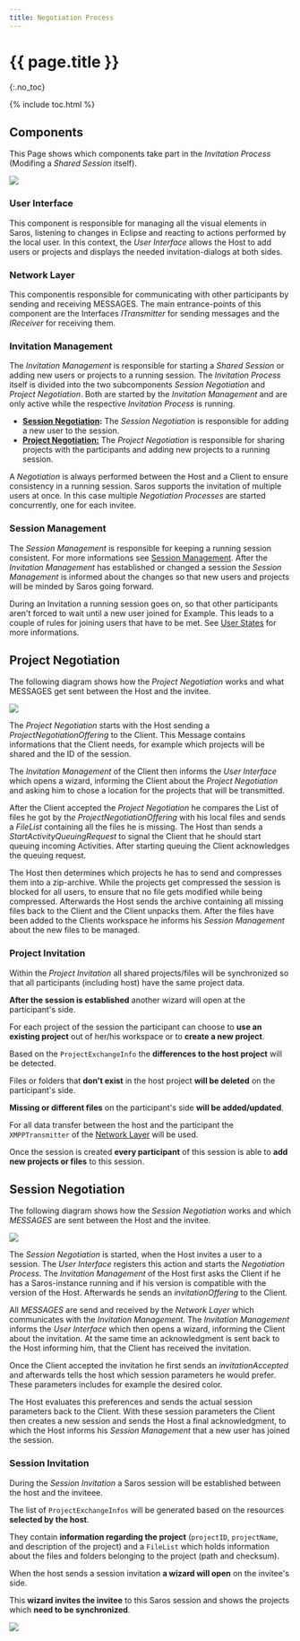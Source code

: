 ```yaml
---
title: Negotiation Process
---
```


# {{ page.title }}
{:.no_toc}

{% include toc.html %}

## Components

This Page shows which components take part in the *Invitation Process*
(Modifing a *Shared Session* itself).

![](../images/technical_doc/architecture_ComponentsInvitation.svg)

### User Interface

This component is responsible for managing all the visual elements in
Saros, listening to changes in Eclipse and reacting to actions performed
by the local user. In this context, the *User Interface* allows the Host
to add users or projects and displays the needed invitation-dialogs at
both sides.

### Network Layer

This componentis responsible for communicating with other participants
by sending and receiving MESSAGES. The main entrance-points of this
component are the Interfaces *ITransmitter* for sending messages and the
*IReceiver* for receiving them.

### Invitation Management

The *Invitation Management* is responsible for starting a *Shared
Session* or adding new users or projects to a running session. The
*Invitation Process* itself is divided into the two subcomponents
*Session Negotiation* and *Project Negotiation*. Both are started by the
*Invitation Management* and are only active while the respective
*Invitation Process* is running.

-   [**Session Negotiation**](../sessionNegotiation.md)**:** The
    *Session Negotiation* is responsible for adding a new user to
    the session.
-   [**Project Negotiation:**](../projectNegotiation.md) The *Project
    Negotiation* is responsible for sharing projects with the
    participants and adding new projects to a running session.

A *Negotiation* is always performed between the Host and a Client to
ensure consistency in a running session. Saros supports the invitation
of multiple users at once. In this case multiple *Negotiation*
*Processes* are started concurrently, one for each invitee.

### Session Management

The *Session Management* is responsible for keeping a running session
consistent. For more informations see [Session
Management](../componentsRunningSession.md). After the *Invitation
Management* has established or changed a session the *Session
Management* is informed about the changes so that new users and projects
will be minded by Saros going forward.

During an Invitation a running session goes on, so that other
participants aren't forced to wait until a new user joined for Example.
This leads to a couple of rules for joining users that have to be met.
See [User States](../userStates.md) for more informations.

## Project Negotiation
The following diagram shows how the *Project Negotiation* works and what
MESSAGES get sent between the Host and the invitee.

![](../images/technical_doc/architecture_ProjectNegotiation_0.svg)

The *Project Negotiation* starts with the Host sending a
*ProjectNegotiationOffering* to the Client. This Message contains
informations that the Client needs, for example which projects will be
shared and the ID of the session.

The *Invitation Management* of the Client then informs the *User
Interface* which opens a wizard, informing the Client about the *Project
Negotiation* and asking him to chose a location for the projects that
will be transmitted.

After the Client accepted the *Project Negotiation* he compares the List
of files he got by th*e ProjectNegotiationOffering* with his local files
and sends a *FileList* containing all the files he is missing. The
Host than sends a *StartActivityQueuingRequest* to signal the Client
that he should start queuing incoming Activities. After starting queuing
the Client acknowledges the queuing request.

The Host then determines which projects he has to send and compresses
them into a zip-archive. While the projects get compressed the session
is blocked for all users, to ensure that no file gets modified while
being compressed. Afterwards the Host sends the archive containing all
missing files back to the Client and the Client unpacks them. After the
files have been added to the Clients workspace he informs his *Session
Management* about the new files to be managed.

### Project Invitation

Within the *Project Invitation* all shared projects/files will be synchronized
so that all participants (including host) have the same project data.

**After the session is established** another wizard will open at the
participant's side.

For each project of the session the participant can choose to **use an
existing project** out of her/his workspace or to **create a new
project**.

Based on the `ProjectExchangeInfo` the **differences to the host
project** will be detected.

Files or folders that **don't exist** in the host project **will be
deleted** on the participant's side.

**Missing or different files** on the participant's side **will be
added/updated**.

For all data transfer between the host and the participant the
`XMPPTransmitter` of the [Network Layer](networklayer.md) will be
used.

Once the session is created **every participant** of this session is
able to **add new projects or files** to this session.

## Session Negotiation

The following diagram shows how the *Session Negotiation* works and
which *MESSAGES* are sent between the Host and the invitee.

![](../images/technical_doc/architecture_SessionNegotiation.svg)

The *Session Negotiation* is started, when the Host invites a user to a
session. The *User Interface* registers this action and starts the
*Negotiation Process*. The *Invitation Management* of the Host first
asks the Client if he has a Saros-instance running and if his version is
compatible with the version of the Host. Afterwards he sends an
*invitationOffering* to the Client.

All *MESSAGES* are send and received by the *Network Layer* which
communicates with the *Invitation Management*. The *Invitation
Management* informs the *User Interface* which then opens a wizard,
informing the Client about the invitation. At the same time an
acknowledgment is sent back to the Host informing him, that the Client
has received the invitation.

Once the Client accepted the invitation he first sends an
*invitationAccepted* and afterwards tells the host which session
parameters he would prefer. These parameters includes for example the
desired color.

The Host evaluates this preferences and sends the actual session
parameters back to the Client. With these session parameters the Client
then creates a new session and sends the Host a final acknowledgment, to
which the Host informs his *Session Management* that a new user has
joined the session.

### Session Invitation
During the *Session Invitation* a Saros session will be established between the host and the inviteee.

The list of `ProjectExchangeInfos` will be generated based on the
resources **selected by the host**.

They contain **information regarding the project** (`projectID`,
`projectName`, and description of the project) and a `FileList` which
holds information about the files and folders belonging to the project
(path and checksum).

When the host sends a session invitation **a wizard will open** on the
invitee's side.

This **wizard invites the invitee** to this Saros session and shows the
projects which **need to be synchronized**.

![](../images/technical_doc/invitation.svg)
